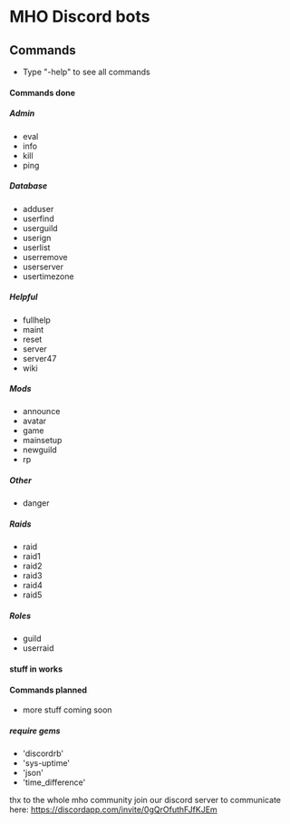 # MHO Discord bots

## Commands
- Type "-help" to see all commands

#### Commands done
##### Admin
- eval
- info
- kill
- ping

##### Database
- adduser
- userfind
- userguild
- userign
- userlist
- userremove
- userserver
- usertimezone

##### Helpful
- fullhelp
- maint
- reset
- server
- server47
- wiki

##### Mods
- announce
- avatar
- game
- mainsetup
- newguild
- rp

##### Other
- danger

##### Raids
- raid
- raid1
- raid2
- raid3
- raid4
- raid5

##### Roles
- guild
- userraid

#### stuff in works


#### Commands planned
- more stuff coming soon

##### require gems
- 'discordrb'
- 'sys-uptime'
- 'json'
- 'time_difference'

thx to the whole mho community
join our discord server to communicate
here: https://discordapp.com/invite/0gQrOfuthFJfKJEm